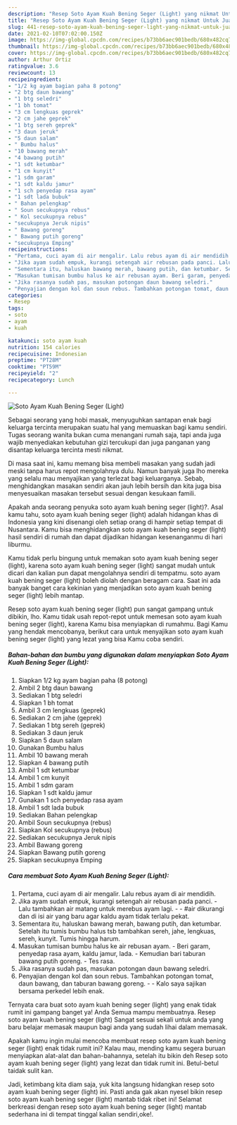```yaml
---
description: "Resep Soto Ayam Kuah Bening Seger (Light) yang nikmat Untuk Jualan"
title: "Resep Soto Ayam Kuah Bening Seger (Light) yang nikmat Untuk Jualan"
slug: 441-resep-soto-ayam-kuah-bening-seger-light-yang-nikmat-untuk-jualan
date: 2021-02-10T07:02:00.150Z
image: https://img-global.cpcdn.com/recipes/b73bb6aec901bedb/680x482cq70/soto-ayam-kuah-bening-seger-light-foto-resep-utama.jpg
thumbnail: https://img-global.cpcdn.com/recipes/b73bb6aec901bedb/680x482cq70/soto-ayam-kuah-bening-seger-light-foto-resep-utama.jpg
cover: https://img-global.cpcdn.com/recipes/b73bb6aec901bedb/680x482cq70/soto-ayam-kuah-bening-seger-light-foto-resep-utama.jpg
author: Arthur Ortiz
ratingvalue: 3.6
reviewcount: 13
recipeingredient:
- "1/2 kg ayam bagian paha 8 potong"
- "2 btg daun bawang"
- "1 btg seledri"
- "1 bh tomat"
- "3 cm lengkuas geprek"
- "2 cm jahe geprek"
- "1 btg sereh geprek"
- "3 daun jeruk"
- "5 daun salam"
- " Bumbu halus"
- "10 bawang merah"
- "4 bawang putih"
- "1 sdt ketumbar"
- "1 cm kunyit"
- "1 sdm garam"
- "1 sdt kaldu jamur"
- "1 sch penyedap rasa ayam"
- "1 sdt lada bubuk"
- " Bahan pelengkap"
- " Soun secukupnya rebus"
- " Kol secukupnya rebus"
- "secukupnya Jeruk nipis"
- " Bawang goreng"
- " Bawang putih goreng"
- "secukupnya Emping"
recipeinstructions:
- "Pertama, cuci ayam di air mengalir. Lalu rebus ayam di air mendidih."
- "Jika ayam sudah empuk, kurangi setengah air rebusan pada panci. Lalu tambahkan air matang untuk merebus ayam lagi.  #air dikurangi dan di isi air yang baru agar kaldu ayam tidak terlalu pekat."
- "Sementara itu, haluskan bawang merah, bawang putih, dan ketumbar. Setelah itu tumis bumbu halus tsb tambahkan sereh, jahe, lengkuas, sereh, kunyit. Tumis hingga harum."
- "Masukan tumisan bumbu halus ke air rebusan ayam. Beri garam, penyedap rasa ayam, kaldu jamur, lada. Kemudian bari taburan bawang putih goreng. Tes rasa."
- "Jika rasanya sudah pas, masukan potongan daun bawang seledri."
- "Penyajian dengan kol dan soun rebus. Tambahkan potongan tomat, daun bawang, dan taburan bawang goreng.  Kalo saya sajikan bersama perkedel lebih enak."
categories:
- Resep
tags:
- soto
- ayam
- kuah

katakunci: soto ayam kuah 
nutrition: 154 calories
recipecuisine: Indonesian
preptime: "PT28M"
cooktime: "PT59M"
recipeyield: "2"
recipecategory: Lunch

---
```



![Soto Ayam Kuah Bening Seger (Light)](https://img-global.cpcdn.com/recipes/b73bb6aec901bedb/680x482cq70/soto-ayam-kuah-bening-seger-light-foto-resep-utama.jpg)

Sebagai seorang yang hobi masak, menyuguhkan santapan enak bagi keluarga tercinta merupakan suatu hal yang memuaskan bagi kamu sendiri. Tugas seorang  wanita bukan cuma menangani rumah saja, tapi anda juga wajib menyediakan kebutuhan gizi tercukupi dan juga panganan yang disantap keluarga tercinta mesti nikmat.

Di masa  saat ini, kamu memang bisa membeli masakan yang sudah jadi meski tanpa harus repot mengolahnya dulu. Namun banyak juga lho mereka yang selalu mau menyajikan yang terlezat bagi keluarganya. Sebab, menghidangkan masakan sendiri akan jauh lebih bersih dan kita juga bisa menyesuaikan masakan tersebut sesuai dengan kesukaan famili. 



Apakah anda seorang penyuka soto ayam kuah bening seger (light)?. Asal kamu tahu, soto ayam kuah bening seger (light) adalah hidangan khas di Indonesia yang kini disenangi oleh setiap orang di hampir setiap tempat di Nusantara. Kamu bisa menghidangkan soto ayam kuah bening seger (light) hasil sendiri di rumah dan dapat dijadikan hidangan kesenanganmu di hari liburmu.

Kamu tidak perlu bingung untuk memakan soto ayam kuah bening seger (light), karena soto ayam kuah bening seger (light) sangat mudah untuk dicari dan kalian pun dapat mengolahnya sendiri di tempatmu. soto ayam kuah bening seger (light) boleh diolah dengan beragam cara. Saat ini ada banyak banget cara kekinian yang menjadikan soto ayam kuah bening seger (light) lebih mantap.

Resep soto ayam kuah bening seger (light) pun sangat gampang untuk dibikin, lho. Kamu tidak usah repot-repot untuk memesan soto ayam kuah bening seger (light), karena Kamu bisa menyiapkan di rumahmu. Bagi Kamu yang hendak mencobanya, berikut cara untuk menyajikan soto ayam kuah bening seger (light) yang lezat yang bisa Kamu coba sendiri.

<!--inarticleads1-->

##### Bahan-bahan dan bumbu yang digunakan dalam menyiapkan Soto Ayam Kuah Bening Seger (Light):

1. Siapkan 1/2 kg ayam bagian paha (8 potong)
1. Ambil 2 btg daun bawang
1. Sediakan 1 btg seledri
1. Siapkan 1 bh tomat
1. Ambil 3 cm lengkuas (geprek)
1. Sediakan 2 cm jahe (geprek)
1. Sediakan 1 btg sereh (geprek)
1. Sediakan 3 daun jeruk
1. Siapkan 5 daun salam
1. Gunakan  Bumbu halus
1. Ambil 10 bawang merah
1. Siapkan 4 bawang putih
1. Ambil 1 sdt ketumbar
1. Ambil 1 cm kunyit
1. Ambil 1 sdm garam
1. Siapkan 1 sdt kaldu jamur
1. Gunakan 1 sch penyedap rasa ayam
1. Ambil 1 sdt lada bubuk
1. Sediakan  Bahan pelengkap
1. Ambil  Soun secukupnya (rebus)
1. Siapkan  Kol secukupnya (rebus)
1. Sediakan secukupnya Jeruk nipis
1. Ambil  Bawang goreng
1. Siapkan  Bawang putih goreng
1. Siapkan secukupnya Emping




<!--inarticleads2-->

##### Cara membuat Soto Ayam Kuah Bening Seger (Light):

1. Pertama, cuci ayam di air mengalir. Lalu rebus ayam di air mendidih.
1. Jika ayam sudah empuk, kurangi setengah air rebusan pada panci. - Lalu tambahkan air matang untuk merebus ayam lagi. -  - #air dikurangi dan di isi air yang baru agar kaldu ayam tidak terlalu pekat.
1. Sementara itu, haluskan bawang merah, bawang putih, dan ketumbar. Setelah itu tumis bumbu halus tsb tambahkan sereh, jahe, lengkuas, sereh, kunyit. Tumis hingga harum.
1. Masukan tumisan bumbu halus ke air rebusan ayam. - Beri garam, penyedap rasa ayam, kaldu jamur, lada. - Kemudian bari taburan bawang putih goreng. - Tes rasa.
1. Jika rasanya sudah pas, masukan potongan daun bawang seledri.
1. Penyajian dengan kol dan soun rebus. Tambahkan potongan tomat, daun bawang, dan taburan bawang goreng. -  - Kalo saya sajikan bersama perkedel lebih enak.




Ternyata cara buat soto ayam kuah bening seger (light) yang enak tidak rumit ini gampang banget ya! Anda Semua mampu membuatnya. Resep soto ayam kuah bening seger (light) Sangat sesuai sekali untuk anda yang baru belajar memasak maupun bagi anda yang sudah lihai dalam memasak.

Apakah kamu ingin mulai mencoba membuat resep soto ayam kuah bening seger (light) enak tidak rumit ini? Kalau mau, mending kamu segera buruan menyiapkan alat-alat dan bahan-bahannya, setelah itu bikin deh Resep soto ayam kuah bening seger (light) yang lezat dan tidak rumit ini. Betul-betul taidak sulit kan. 

Jadi, ketimbang kita diam saja, yuk kita langsung hidangkan resep soto ayam kuah bening seger (light) ini. Pasti anda gak akan nyesel bikin resep soto ayam kuah bening seger (light) mantab tidak ribet ini! Selamat berkreasi dengan resep soto ayam kuah bening seger (light) mantab sederhana ini di tempat tinggal kalian sendiri,oke!.


